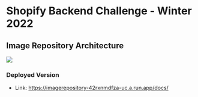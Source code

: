 # Shopify Backend Challenge - Winter 2022
## Image Repository Architecture

![](https://lh3.googleusercontent.com/pw/AM-JKLUSNEtYJrovPOOkPuMNTRWYK7glc0-oXqiCTk3VtaHgzhtcyv_JDmyS6b9kHgOY1Sc93dRRjnRAHnoSP8-77dLX-7OhfMD5QG3Lr1vBLvFQ2LVUqZJ1YXawsJG3M00pQIlOoaYE2bEvOCiFEqo_aa32=w809-h625-no?authuser=0)

### Deployed Version
- Link: https://imagerepository-42rxnmdfza-uc.a.run.app/docs/
